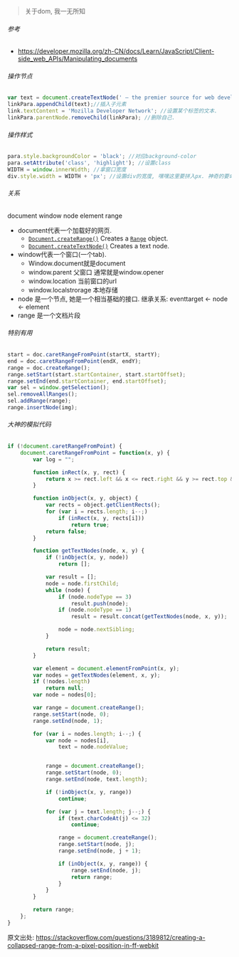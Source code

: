 > 关于dom, 我一无所知

###### 参考

- https://developer.mozilla.org/zh-CN/docs/Learn/JavaScript/Client-side_web_APIs/Manipulating_documents



###### 操作节点

```js
var text = document.createTextNode(' — the premier source for web development knowledge.'); //建一个纯文字节点(不含标签)
linkPara.appendChild(text);//插入子元素
link.textContent = 'Mozilla Developer Network'; //设置某个标签的文本.
linkPara.parentNode.removeChild(linkPara); //删除自己.
```

###### 操作样式

```js
para.style.backgroundColor = 'black'; //对应background-color
para.setAttribute('class', 'highlight'); //设置class
WIDTH = window.innerWidth; //拿窗口宽度
div.style.width = WIDTH + 'px'; //设置div的宽度, 嘿嘿这里要拼入px. 神奇的要命.
```

###### 关系

document window node element range

- document代表一个加载好的网页.
  - [`Document.createRange()`](https://developer.mozilla.org/zh-CN/docs/Web/API/Document/createRange) Creates a [`Range`](https://developer.mozilla.org/zh-CN/docs/Web/API/Range) object.
  - [`Document.createTextNode()`](https://developer.mozilla.org/zh-CN/docs/Web/API/Document/createTextNode) Creates a text node.
- window代表一个窗口(一个tab).  
  - Window.document就是document
  - window.parent 父窗口 通常就是window.opener
  - window.location   当前窗口的url
  - window.localstrorage 本地存储
- node 是一个节点, 她是一个相当基础的接口. 继承关系: eventtarget <- node <- element
- range 是一个文档片段

###### 特别有用

```js
start = doc.caretRangeFromPoint(startX, startY);
end = doc.caretRangeFromPoint(endX, endY);
range = doc.createRange();
range.setStart(start.startContainer, start.startOffset);
range.setEnd(end.startContainer, end.startOffset);
var sel = window.getSelection();
sel.removeAllRanges();
sel.addRange(range);
range.insertNode(img);
```

###### 大神的模拟代码

```js
if (!document.caretRangeFromPoint) {
    document.caretRangeFromPoint = function(x, y) {
        var log = "";

        function inRect(x, y, rect) {
            return x >= rect.left && x <= rect.right && y >= rect.top && y <= rect.bottom;
        }

        function inObject(x, y, object) {
            var rects = object.getClientRects();
            for (var i = rects.length; i--;)
                if (inRect(x, y, rects[i]))
                    return true;
            return false;
        }

        function getTextNodes(node, x, y) {
            if (!inObject(x, y, node))
                return [];

            var result = [];
            node = node.firstChild;
            while (node) {
                if (node.nodeType == 3)
                    result.push(node);
                if (node.nodeType == 1)
                    result = result.concat(getTextNodes(node, x, y));

                node = node.nextSibling;
            }

            return result;
        }

        var element = document.elementFromPoint(x, y);
        var nodes = getTextNodes(element, x, y);
        if (!nodes.length)
            return null;
        var node = nodes[0];

        var range = document.createRange();
        range.setStart(node, 0);
        range.setEnd(node, 1);

        for (var i = nodes.length; i--;) {
            var node = nodes[i],
                text = node.nodeValue;


            range = document.createRange();
            range.setStart(node, 0);
            range.setEnd(node, text.length);

            if (!inObject(x, y, range))
                continue;

            for (var j = text.length; j--;) {
                if (text.charCodeAt(j) <= 32)
                    continue;

                range = document.createRange();
                range.setStart(node, j);
                range.setEnd(node, j + 1);

                if (inObject(x, y, range)) {
                    range.setEnd(node, j);
                    return range;
                }
            }
        }

        return range;
    };
}
```

原文出处: https://stackoverflow.com/questions/3189812/creating-a-collapsed-range-from-a-pixel-position-in-ff-webkit
